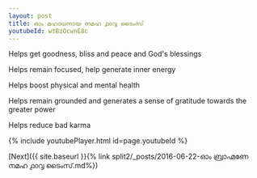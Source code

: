 ```yaml
---
layout: post
title: ഓം മഹാധനായ നമഹ ൧൦൮ ടൈംസ്
youtubeId: wtBzOcwnE8c
---
```

 
 
Helps get goodness, bliss and peace and God's blessings
 
Helps remain focused, help generate inner energy 
 
Helps boost physical and mental health 
 
Helps remain grounded and generates a sense of gratitude towards the greater power 
 
Helps reduce bad karma
 
 
 
 


{% include youtubePlayer.html id=page.youtubeId %}
 
[Next]({{ site.baseurl }}{% link  split2/_posts/2016-06-22-ഓം ബ്രാഹ്മണേ നമഹ ൧൦൮ ടൈംസ്.md%})
 

